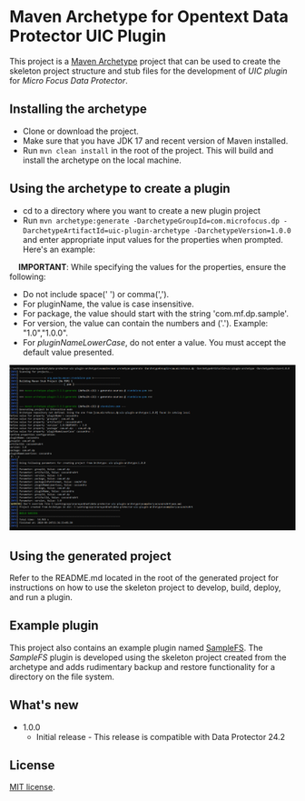 # Maven Archetype for Opentext Data Protector UIC Plugin

This project is a [Maven Archetype](https://maven.apache.org/archetype/) project that can be used to create the
skeleton project structure and stub files for the development of *UIC plugin* for *Micro Focus Data Protector*. 

## Installing the archetype
* Clone or download the project.
* Make sure that you have JDK 17 and recent version of Maven installed.
* Run `mvn clean install` in the root of the project. This will build and install the archetype on the local machine.

## Using the archetype to create a plugin
* cd to a directory where you want to create a new plugin project
* Run `mvn archetype:generate -DarchetypeGroupId=com.microfocus.dp -DarchetypeArtifactId=uic-plugin-archetype -DarchetypeVersion=1.0.0` and enter appropriate input values for the properties when prompted. Here's an example:


&nbsp;&nbsp;&nbsp;&nbsp;**IMPORTANT**:
While specifying the values for the properties, ensure the following:
* Do not include space(' ') or comma(',').
* For pluginName, the value is case insensitive.
* For package, the value should start with the string 'com.mf.dp.sample'.
* For version, the value can contain the numbers and ('.'). Example: "1.0","1.0.0".
* For *pluginNameLowerCase*, do not enter a value. You must accept the default value presented.

![Screenshot](images/generate_project.png?raw=true)


## Using the generated project
Refer to the README.md located in the root of the generated project for instructions on how to use the skeleton project to develop, build, deploy, and run a plugin.

## Example plugin
This project also contains an example plugin named [SampleFS](https://github.com/MicroFocus/data-protector-uic-plugin-archetype/tree/main/examples/samplefs-plugin). The *SampleFS* plugin is developed using the skeleton project created from the archetype and adds rudimentary backup and restore functionality for a directory on the file system.

## What's new
- 1.0.0
    - Initial release - This release is compatible with Data Protector 24.2
    
## License
[MIT license](LICENSE).


